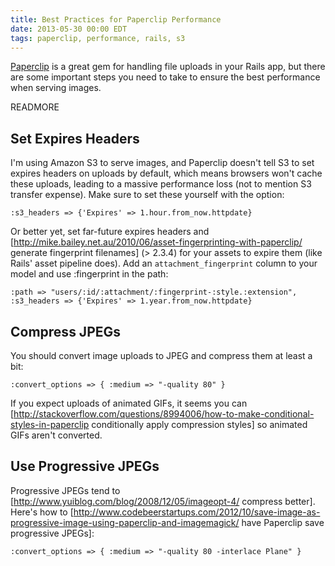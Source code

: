 ```yaml
---
title: Best Practices for Paperclip Performance
date: 2013-05-30 00:00 EDT
tags: paperclip, performance, rails, s3
---
```


[Paperclip][1] is a great gem for handling file uploads in your Rails app, but there are some important steps you need to take to ensure the best performance when serving images.

READMORE

## Set Expires Headers

I'm using Amazon S3 to serve images, and Paperclip doesn't tell S3 to set expires headers on uploads by default, which means browsers won't cache these uploads, leading to a massive performance loss (not to mention S3 transfer expense). Make sure to set these yourself with the option:

    :s3_headers => {'Expires' => 1.hour.from_now.httpdate}

Or better yet, set far-future expires headers and \[http://mike.bailey.net.au/2010/06/asset-fingerprinting-with-paperclip/ generate fingerprint filenames\] (> 2.3.4) for your assets to expire them (like Rails' asset pipeline does). Add an `attachment_fingerprint` column to your model and use :fingerprint in the path:

    :path => "users/:id/:attachment/:fingerprint-:style.:extension",
    :s3_headers => {'Expires' => 1.year.from_now.httpdate}

## Compress JPEGs

You should convert image uploads to JPEG and compress them at least a bit:

    :convert_options => { :medium => "-quality 80" }

If you expect uploads of animated GIFs, it seems you can [http://stackoverflow.com/questions/8994006/how-to-make-conditional-styles-in-paperclip conditionally apply compression styles] so animated GIFs aren't converted.

## Use Progressive JPEGs

Progressive JPEGs tend to [http://www.yuiblog.com/blog/2008/12/05/imageopt-4/ compress better]. Here's how to [http://www.codebeerstartups.com/2012/10/save-image-as-progressive-image-using-paperclip-and-imagemagick/ have Paperclip save progressive JPEGs]:

    :convert_options => { :medium => "-quality 80 -interlace Plane" }

 [1]: https://github.com/thoughtbot/paperclip
